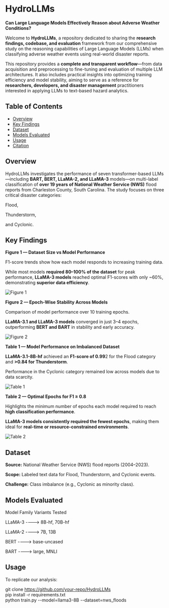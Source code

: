 # HydroLLMs

**Can Large Language Models Effectively Reason about Adverse Weather Conditions?**

Welcome to **HydroLLMs**, a repository dedicated to sharing the **research findings, codebase, and evaluation** framework from our comprehensive study on the reasoning capabilities of Large Language Models (LLMs) when classifying adverse weather events using real-world disaster reports.

This repository provides a **complete and transparent workflow**—from data acquisition and preprocessing to fine-tuning and evaluation of multiple LLM architectures. It also includes practical insights into optimizing training efficiency and model stability, aiming to serve as a reference for **researchers, developers, and disaster management** practitioners interested in applying LLMs to text-based hazard analytics.

## Table of Contents


- [Overview](#overview)
- [Key Findings](#key-findings)
- [Dataset](#dataset)
- [Models Evaluated](#models-evaluated)
- [Usage](#usage)
- [Citation](#citation)

## Overview

HydroLLMs investigates the performance of seven transformer-based LLMs—including **BART, BERT, LLaMA-2, and LLaMA-3** models—on multi-label classification of **over 19 years of National Weather Service (NWS)** flood reports from Charleston County, South Carolina. The study focuses on three critical disaster categories: 

Flood, 

Thunderstorm, 

and Cyclonic.

## Key Findings

**Figure 1 — Dataset Size vs Model Performance**

F1-score trends show how each model responds to increasing training data.

While most models **required 80–100% of the dataset** for peak performance, **LLaMA-3 models** reached optimal F1-scores with only ~60%, demonstrating **superior data efficiency**.

![Figure 1](Results/Figure-1.jpg)  

**Figure 2 — Epoch-Wise Stability Across Models**

Comparison of model performance over 10 training epochs.

**LLaMA-3.1 and LLaMA-3 models** converged in just 3–4 epochs, outperforming **BERT and BART** in stability and early accuracy.

![Figure 2](Results/Figure-2.jpg)  

**Table 1 — Model Performance on Imbalanced Dataset**

**LLaMA-3.1-8B-hf** achieved an **F1-score of 0.99**2 for the Flood category and **>0.84 for Thunderstorm**.

Performance in the Cyclonic category remained low across models due to data scarcity.

![Table 1](Results/Table-1.jpg)  

**Table 2 — Optimal Epochs for F1 ≥ 0.8**

Highlights the minimum number of epochs each model required to reach **high classification performance**.

**LLaMA-3 models consistently required the fewest epochs**, making them ideal for **real-time or resource-constrained environments**.

![Table 2](Results/Table-2.jpg)

## Dataset

**Source:** National Weather Service (NWS) flood reports (2004–2023).

**Scope:** Labeled text data for Flood, Thunderstorm, and Cyclonic events.

**Challenge:** Class imbalance (e.g., Cyclonic as minority class).

## Models Evaluated


Model Family	Variants Tested

LLaMA-3	----> 8B-hf, 70B-hf

LLaMA-2	----> 7B, 13B

BERT	----> base-uncased

BART	----> large, MNLI

## Usage

To replicate our analysis:

git clone https://github.com/your-repo/HydroLLMs  
pip install -r requirements.txt  
python train.py --model=llama3-8B --dataset=nws_floods  
